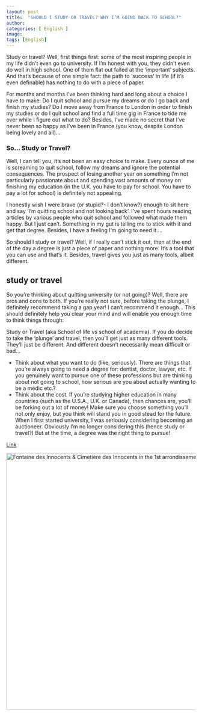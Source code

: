 ```yaml
---
layout: post
title:  "SHOULD I STUDY OR TRAVEL? WHY I’M GOING BACK TO SCHOOL?"
author: 
categories: [ English ]
image: 
tags: [English]
---
```


Study or travel? Well, first things first: some of the most inspiring people in my life didn’t even go to university. If I’m honest with you, they didn’t even do well in high school. One of them flat out failed at the ‘important‘ subjects. And that’s because of one simple fact: the path to ‘success’ in life (if it’s even definable) has nothing to do with a piece of paper.

For months and months I’ve been thinking hard and long about a choice I have to make: Do I quit school and pursue my dreams or do I go back and finish my studies? Do I move away from France to London in order to finish my studies or do I quit school and find a full time gig in France to tide me over while I figure out what to do? Besides, I’ve made no secret that I’ve never been so happy as I’ve been in France (you know, despite London being lovely and all)…

### So… Study or Travel?

Well, I can tell you, it’s not been an easy choice to make. Every ounce of me is screaming to quit school, follow my dreams and ignore the potential consequences. The prospect of losing another year on something I’m not particularly passionate about and spending vast amounts of money on finishing my education (in the U.K. you have to pay for school. You have to pay a lot for school) is definitely not appealing.

I honestly wish I were brave (or stupid?- I don’t know?) enough to sit here and say ‘I’m quitting school and not looking back‘. I’ve spent hours reading articles by various people who quit school and followed what made them happy. But I just can’t. Something in my gut is telling me to stick with it and get that degree. Besides, I have a feeling I’m going to need it….

So should I study or travel? Well, if I really can’t stick it out, then at the end of the day a degree is just a piece of paper and nothing more. It’s a tool that you can use and that’s it. Besides, travel gives you just as many tools, albeit different.

## study or travel

So you’re thinking about quitting university (or not going)?
Well, there are pros and cons to both. If you’re really not sure, before taking the plunge, I definitely recommend taking a gap year! I can’t recommend it enough… This should definitely help you clear your mind and will enable you enough time to think things through:

Study or Travel (aka School of life vs school of academia). If you do decide to take the ‘plunge’ and travel, then you’ll get just as many different tools. They’ll just be different. And different doesn’t necessarily mean difficult or bad…

+ Think about what you want to do (like, seriously). There are things that you’re always going to need a degree for: dentist, doctor, lawyer, etc. If you genuinely want to pursue one of these professions but are thinking about not going to school, how serious are you about actually wanting to be a medic etc.?
+ Think about the cost. If you’re studying higher education in many countries (such as the U.S.A., U.K. or Canada), then chances are, you’ll be forking out a lot of money! Make sure you choose something you’ll not only enjoy, but you think will stand you in good stead for the future. When I first started university, I was seriously considering becoming an auctioneer. Obviously I’m no longer considering this (hence study or travel?) But at the time, a degree was the right thing to pursue!


[Link](https://www.solosophie.com)

<p>

<img data-attachment-id="16494" data-permalink="https://www.solosophie.com/fontaine-des-innocents-cimetiere-des-innocents/fontaine_des_innocents/" data-orig-file="https://s23514.pcdn.co/wp-content/uploads/2019/07/fontaine_des_innocents.jpg" data-orig-size="2500,1667" data-comments-opened="1" data-image-meta="{&quot;aperture&quot;:&quot;5&quot;,&quot;credit&quot;:&quot;&quot;,&quot;camera&quot;:&quot;ILCE-7M3&quot;,&quot;caption&quot;:&quot;&quot;,&quot;created_timestamp&quot;:&quot;1543138992&quot;,&quot;copyright&quot;:&quot;&quot;,&quot;focal_length&quot;:&quot;33&quot;,&quot;iso&quot;:&quot;100&quot;,&quot;shutter_speed&quot;:&quot;0.0125&quot;,&quot;title&quot;:&quot;&quot;,&quot;orientation&quot;:&quot;0&quot;}" data-image-title="fontaine_des_innocents" data-image-description="" data-medium-file="https://s23514.pcdn.co/wp-content/uploads/2019/07/fontaine_des_innocents-300x200.jpg" data-large-file="https://s23514.pcdn.co/wp-content/uploads/2019/07/fontaine_des_innocents-1024x683.jpg" class="alignnone size-large wp-image-16494" src="https://s23514.pcdn.co/wp-content/uploads/2019/07/fontaine_des_innocents-1024x683.jpg" alt="Fontaine des Innocents &amp; Cimetière des Innocents in the 1st arrondissement of Paris, France" width="1024" height="683" data-pin-description="Fontaine des Innocents &amp; Cimetière des Innocents in the 1st arrondissement of Paris, France" srcset="https://s23514.pcdn.co/wp-content/uploads/2019/07/fontaine_des_innocents-1024x683.jpg 1024w, https://s23514.pcdn.co/wp-content/uploads/2019/07/fontaine_des_innocents-300x200.jpg 300w, https://s23514.pcdn.co/wp-content/uploads/2019/07/fontaine_des_innocents-768x512.jpg 768w, https://s23514.pcdn.co/wp-content/uploads/2019/07/fontaine_des_innocents-1140x760.jpg 1140w, https://s23514.pcdn.co/wp-content/uploads/2019/07/fontaine_des_innocents-272x182.jpg 272w" sizes="(max-width: 1024px) 100vw, 1024px">
</p>